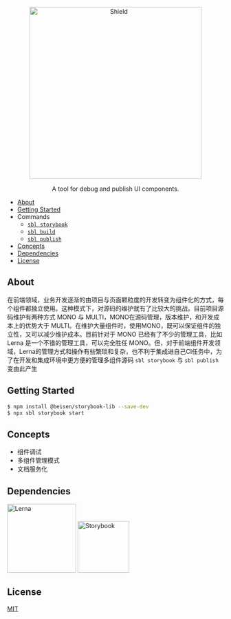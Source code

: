 
<p align="center">
  <img alt="Shield" src="http://lc-cj3ctxdw.cn-n1.lcfile.com/baf8019f3a541823d42a.png" height="400px" with="700px" />
</p>

<p align="center">
  A tool for debug and publish UI components.
</p>

* [About](#about)
* [Getting Started](#getting-started)
* Commands
  - [`sbl storybook`](./src/commands/storybook#readme)
  - [`sbl build`](./src/commands/build#readme)
  - [`sbl publish`](./src/commands/publish#readme)
* [Concepts](#concepts)
* [Dependencies](#dependencies)
* [License](#license)


## About

在前端领域，业务开发逐渐的由项目与页面颗粒度的开发转变为组件化的方式，每个组件都独立使用。这种模式下，对源码的维护就有了比较大的挑战。目前项目源码维护有两种方式 MONO 与 MULTI，MONO在源码管理，版本维护，和开发成本上的优势大于 MULTI。在维护大量组件时，使用MONO，既可以保证组件的独立性，又可以减少维护成本。目前针对于 MONO 已经有了不少的管理工具，比如 Lerna 是一个不错的管理工具，可以完全胜任 MONO。但，对于前端组件开发领域，Lerna的管理方式和操作有些繁琐和复杂，也不利于集成进自己CI任务中，为了在开发和集成环境中更方便的管理多组件源码 `sbl storybook` 与 `sbl publish` 变由此产生

## Getting Started

```sh
$ npm install @beisen/storybook-lib --save-dev
$ npx sbl storybook start
```

## Concepts
* 组件调试
* 多组件管理模式
* 文档服务化

## Dependencies
<p align="left">
  <img alt="Lerna" src="http://lc-cj3ctxdw.cn-n1.lcfile.com/e6180c4dca55ac0e6d24.png" height="160px" with="210px" />
  <img alt="Storybook" src="http://lc-cj3ctxdw.cn-n1.lcfile.com/6dd894cd5e025fdbff2d.png" height="120px" with="170px" />
</p>

## License

[MIT](https://github.com/storybooks/storybook/blob/master/LICENSE)

